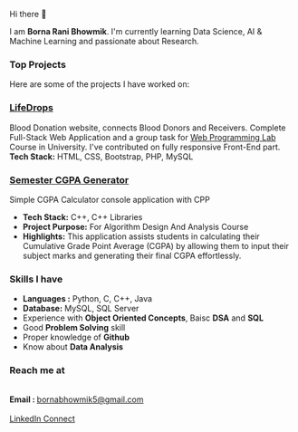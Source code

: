 Hi there 👋

I am <strong>Borna Rani Bhowmik</strong>. I'm currently learning Data Science, AI & Machine Learning and passionate about Research. <strong></strong> 

### Top Projects
Here are some of the projects I have worked on:
### [LifeDrops](https://bcoderapp.github.io/LifeDrops/)
Blood Donation website, connects Blood Donors and Receivers. Complete Full-Stack Web Application and a group task for [Web Programming Lab](https://github.com/bornabhowmik/CSE-323-Web-Programming) Course in University. I've contributed on fully responsive Front-End part. <br>
**Tech Stack:** HTML, CSS, Bootstrap, PHP, MySQL

### [Semester CGPA Generator](https://github.com/bornabhowmik/semester-cgpa-generator)
Simple CGPA Calculator console application with CPP
- **Tech Stack:** C++, C++ Libraries
- **Project Purpose:** For Algorithm Design And Analysis Course
- **Highlights:** This application assists students in calculating their Cumulative Grade Point Average (CGPA) by allowing them to input their subject marks and generating their final CGPA effortlessly.

### Skills I have
- **Languages :** Python, C, C++, Java
- **Database:** MySQL, SQL Server
- Experience with **Object Oriented Concepts**, Baisc **DSA** and **SQL**
- Good **Problem Solving** skill 
- Proper knowledge of **Github**
- Know about **Data Analysis**

<!--
<p align="left"> <img src="https://github-readme-stats.vercel.app/api/top-langs/?username=bornabhowmik&layout=compact" alt="bornabhowmik-Top-Langs" /> </p>


  <img src="https://github-readme-stats.vercel.app/api?username=bornabhowmik&show_icons=true" alt="bornabhowmik-Github" />
-->

### Reach me at
<br><strong>Email : </strong> bornabhowmik5@gmail.com
<br><br>
[LinkedIn Connect](https://www.linkedin.com/in/bornabhowmik/)

<!--
[![GitHub Streak](https://streak-stats.demolab.com/?user=bornabhowmik&theme=dark&hide_border=true)](https://git.io/streak-stats)
-->

